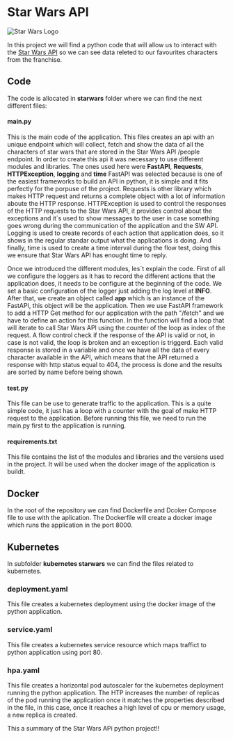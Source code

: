 # Star Wars API

![Star Wars Logo](https://external-content.duckduckgo.com/iu/?u=https%3A%2F%2Fupload.wikimedia.org%2Fwikipedia%2Fcommons%2Fthumb%2F6%2F6c%2FStar_Wars_Logo.svg%2F2560px-Star_Wars_Logo.svg.png&f=1&nofb=1&ipt=fe0de95c2f1c74544dd8657457218743f2e01e96abd9dd86cef04e5e9b89c1b2&ipo=images)

In this project we will find a python code that will allow us to interact with the [Star Wars API](https://swapi.dev/) so we can see data releted to our favourites characters from the franchise.


## Code

The code is allocated in **__starwars__** folder where we can find the next different files: 

#### main.py

This is the main code of the application. This files creates an api with an unique endpoint which will collect, fetch and show the data of all the characters of star wars that are stored in the Star Wars API /people endpoint.
In order to create this api it was necessary to use different modules and libraries. The ones used here were **__FastAPI__**, **__Requests__**, **__HTTPException__**, **__logging__** and **__time__**
FastAPI was selected because is one of the easiest frameworks to build an API in python, it is simple and it fits perfectly for the porpuse of the project. Requests is other library which makes HTTP request and returns a complete object with a lot of information aboute the HTTP response.
HTTPException is used to control the responses of the HTTP requests to the Star Wars API, it provides control about the exceptions and it´s used to show messages to the user in case something goes wrong during the communication of the application and the SW API.
Logging is used to create records of each action that application does, so it shows in the regular standar output what the applications is doing. And finally, time is used to create a time interval during the flow test, doing this we ensure that Star Wars API has enought time to reply.

Once we introduced the different modules, les´t explain the code. First of all we configure the loggers as it has to record the different actions that the application does, it needs to be configure at the beginning of the code. We set a basic configuration of the logger just adding the log level at **__INFO__**. After that, we create an object called __app__ which is an instance of the FastAPI, this object will be the application.
Then we use FastAPI framework to add a HTTP Get method for our application with the path "/fetch" and we have to define an action for this function. In the function will find a loop that will iterate to call Star Wars API using the counter of the loop as index of the request. A flow control check if the response of the API is valid or not, in case is not valid, the loop is broken and an exception is triggerd. Each valid response is stored in a variable and once we have all the data of every character available in the API, which means that the API returned a response with http status equal to 404, the process is done and the results are sorted by name before being shown.

#### test.py

This file can be use to generate traffic to the application. This is a quite simple code, it just has a loop with a counter with the goal of make HTTP request to the application. Before running this file, we need to run the main.py first to the application is running.

#### requirements.txt

This file contains the list of the modules and libraries and the versions used in the project. It will be used when the docker image of the application is buildt.

## Docker

In the root of the repository we can find Dockerfile and Dcoker Compose file to use with the aplication. The Dockerfile will create a docker image which runs the application in the port 8000.

## Kubernetes

In subfolder **__kubernetes starwars__** we can find the files related to kubernetes. 

### deployment.yaml

This file creates a kubernetes deployment using the docker image of the python application.

### service.yaml

This file creates a kubernetes service resource which maps traffict to python application using port 80.

### hpa.yaml

This file creates a horizontal pod autoscaler for the kubernetes deployment running the python application. The HTP increases the number of replicas of the pod
running the application once it matches the properties described in the file, in this case, once it reaches a high level of cpu or memory usage, a new replica
is created.


This a summary of the Star Wars APi python project!!